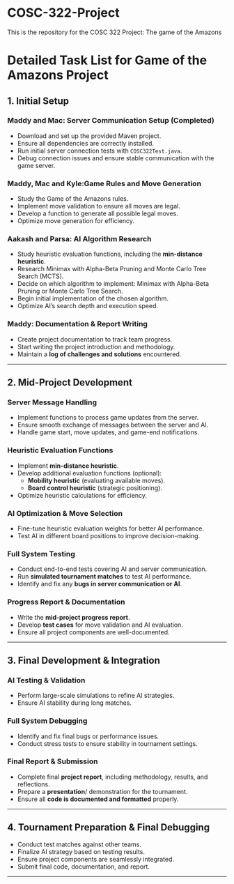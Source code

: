 # COSC-322-Project
This is the repository for the COSC 322 Project: The game of the Amazons

# Detailed Task List for Game of the Amazons Project

## 1. Initial Setup

### Maddy and Mac: Server Communication Setup (Completed)

- Download and set up the provided Maven project.
- Ensure all dependencies are correctly installed.
- Run initial server connection tests with `COSC322Test.java`.
- Debug connection issues and ensure stable communication with the game server.

### Maddy, Mac and Kyle:Game Rules and Move Generation 

- Study the Game of the Amazons rules.
- Implement move validation to ensure all moves are legal.
- Develop a function to generate all possible legal moves.
- Optimize move generation for efficiency.

### Aakash and Parsa: AI Algorithm Research

- Study heuristic evaluation functions, including the **min-distance heuristic**.
- Research Minimax with Alpha-Beta Pruning and Monte Carlo Tree Search (MCTS).
- Decide on which algorithm to implement: Minimax with Alpha-Beta Pruning or Monte Carlo Tree Search.
- Begin initial implementation of the chosen algorithm.
- Optimize AI’s search depth and execution speed.

### Maddy: Documentation & Report Writing

- Create project documentation to track team progress.
- Start writing the project introduction and methodology.
- Maintain a **log of challenges and solutions** encountered.

---

## 2. Mid-Project Development

### Server Message Handling

- Implement functions to process game updates from the server.
- Ensure smooth exchange of messages between the server and AI.
- Handle game start, move updates, and game-end notifications.

### Heuristic Evaluation Functions

- Implement **min-distance heuristic**.
- Develop additional evaluation functions (optional):
  - **Mobility heuristic** (evaluating available moves).
  - **Board control heuristic** (strategic positioning).
- Optimize heuristic calculations for efficiency.

### AI Optimization & Move Selection

- Fine-tune heuristic evaluation weights for better AI performance.
- Test AI in different board positions to improve decision-making.

### Full System Testing

- Conduct end-to-end tests covering AI and server communication.
- Run **simulated tournament matches** to test AI performance.
- Identify and fix any **bugs in server communication or AI**.

### Progress Report & Documentation

- Write the **mid-project progress report**.
- Develop **test cases** for move validation and AI evaluation.
- Ensure all project components are well-documented.

---

## 3. Final Development & Integration

### AI Testing & Validation

- Perform large-scale simulations to refine AI strategies.
- Ensure AI stability during long matches.

### Full System Debugging

- Identify and fix final bugs or performance issues.
- Conduct stress tests to ensure stability in tournament settings.

### Final Report & Submission

- Complete final **project report**, including methodology, results, and reflections.
- Prepare a **presentation**/ demonstration for the tournament.
- Ensure all **code is documented and formatted** properly.

---

## 4. Tournament Preparation & Final Debugging

- Conduct test matches against other teams.
- Finalize AI strategy based on testing results.
- Ensure project components are seamlessly integrated.
- Submit final code, documentation, and report.

---



